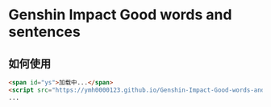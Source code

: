 # Genshin Impact Good words and sentences
 
## 如何使用

```html
<span id="ys">加载中...</span>
<script src="https://ymh0000123.github.io/Genshin-Impact-Good-words-and-sentences/script.js" charset="utf-8"></script>
...

